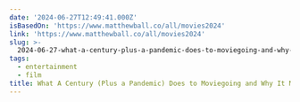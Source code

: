 ```yaml
---
date: '2024-06-27T12:49:41.000Z'
isBasedOn: 'https://www.matthewball.co/all/movies2024'
link: 'https://www.matthewball.co/all/movies2024'
slug: >-
  2024-06-27-what-a-century-plus-a-pandemic-does-to-moviegoing-and-why-it-matters-ma
tags:
  - entertainment
  - film
title: What A Century (Plus a Pandemic) Does to Moviegoing and Why It Matters — Ma
---
```

 
